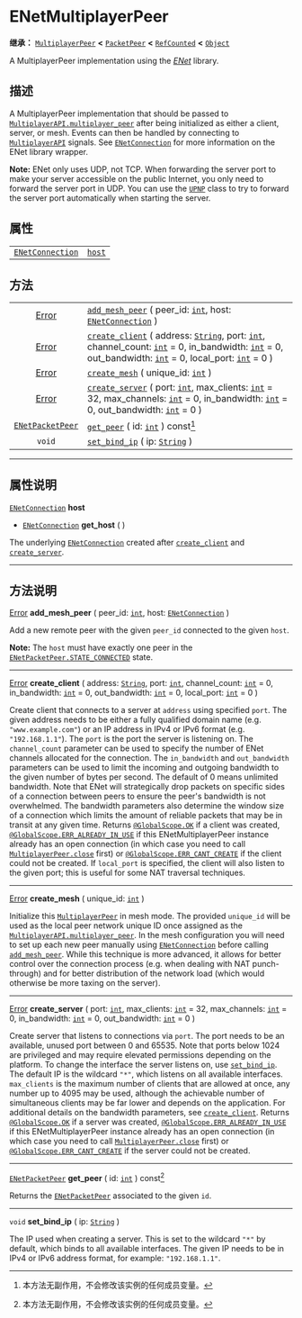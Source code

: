 <!-- ⚠ 请勿编辑本文件 ⚠ -->
<!-- 本文档使用脚本从 WeDot 引擎源码仓库生成。 -->
<!-- 生成脚本：https://github.com/WeDot-Engine/WeDot/tree/4.3/doc/tools/make_md.py； -->
<!-- 原文件：https://github.com/WeDot-Engine/WeDot/tree/4.3/modules/enet/doc_classes/ENetMultiplayerPeer.xml。 -->

<div id="_class_enetmultiplayerpeer"></div>

# ENetMultiplayerPeer

**继承：** [`MultiplayerPeer`](class_multiplayerpeer.md) **<** [`PacketPeer`](class_packetpeer.md) **<** [`RefCounted`](class_refcounted.md) **<** [`Object`](class_object.md)

A MultiplayerPeer implementation using the [*ENet*](http://enet.bespin.org/index.html) library.

## 描述

A MultiplayerPeer implementation that should be passed to [`MultiplayerAPI.multiplayer_peer`](#class_multiplayerapi_property_multiplayer_peer) after being initialized as either a client, server, or mesh. Events can then be handled by connecting to [`MultiplayerAPI`](class_multiplayerapi.md) signals. See [`ENetConnection`](class_enetconnection.md) for more information on the ENet library wrapper.

 **Note:** ENet only uses UDP, not TCP. When forwarding the server port to make your server accessible on the public Internet, you only need to forward the server port in UDP. You can use the [`UPNP`](class_upnp.md) class to try to forward the server port automatically when starting the server.

## 属性

|||
|:-:|:--|
| [`ENetConnection`](class_enetconnection.md) | [`host`](#class_enetmultiplayerpeer_property_host) |

## 方法

|||
|:-:|:--|
| [Error](#enum_@globalscope_error)           | [`add_mesh_peer`](class_enetmultiplayerpeermd#class_enetmultiplayerpeer_method_add_mesh_peer) ( peer_id: [`int`](class_int.md), host: [`ENetConnection`](class_enetconnection.md) )                                                                                                                                                     |
| [Error](#enum_@globalscope_error)           | [`create_client`](class_enetmultiplayerpeermd#class_enetmultiplayerpeer_method_create_client) ( address: [`String`](class_string.md), port: [`int`](class_int.md), channel_count: [`int`](class_int.md) = 0, in_bandwidth: [`int`](class_int.md) = 0, out_bandwidth: [`int`](class_int.md) = 0, local_port: [`int`](class_int.md) = 0 ) |
| [Error](#enum_@globalscope_error)           | [`create_mesh`](class_enetmultiplayerpeermd#class_enetmultiplayerpeer_method_create_mesh) ( unique_id: [`int`](class_int.md) )                                                                                                                                                                                                          |
| [Error](#enum_@globalscope_error)           | [`create_server`](class_enetmultiplayerpeermd#class_enetmultiplayerpeer_method_create_server) ( port: [`int`](class_int.md), max_clients: [`int`](class_int.md) = 32, max_channels: [`int`](class_int.md) = 0, in_bandwidth: [`int`](class_int.md) = 0, out_bandwidth: [`int`](class_int.md) = 0 )                                      |
| [`ENetPacketPeer`](class_enetpacketpeer.md) | [`get_peer`](class_enetmultiplayerpeermd#class_enetmultiplayerpeer_method_get_peer) ( id: [`int`](class_int.md) ) const[^const]                                                                                                                                                                                                         |
| `void`                                      | [`set_bind_ip`](class_enetmultiplayerpeermd#class_enetmultiplayerpeer_method_set_bind_ip) ( ip: [`String`](class_string.md) )                                                                                                                                                                                                           |

<!-- rst-class:: classref-section-separator -->

---

## 属性说明

<div id="_class_enetmultiplayerpeer_property_host"></div>

[`ENetConnection`](class_enetconnection.md) **host** <div id="class_enetmultiplayerpeer_property_host"></div>

- [`ENetConnection`](class_enetconnection.md) **get_host** ( )

The underlying [`ENetConnection`](class_enetconnection.md) created after [`create_client`](#class_enetmultiplayerpeer_method_create_client) and [`create_server`](#class_enetmultiplayerpeer_method_create_server).

<!-- rst-class:: classref-section-separator -->

---

## 方法说明

<div id="_class_enetmultiplayerpeer_method_add_mesh_peer"></div>

[Error](#enum_@globalscope_error) **add_mesh_peer** ( peer_id: [`int`](class_int.md), host: [`ENetConnection`](class_enetconnection.md) )<div id="class_enetmultiplayerpeer_method_add_mesh_peer"></div>

Add a new remote peer with the given `peer_id` connected to the given `host`.

 **Note:** The `host` must have exactly one peer in the [`ENetPacketPeer.STATE_CONNECTED`](#class_enetpacketpeer_constant_state_connected) state.

<!-- rst-class:: classref-item-separator -->

---

<div id="_class_enetmultiplayerpeer_method_create_client"></div>

[Error](#enum_@globalscope_error) **create_client** ( address: [`String`](class_string.md), port: [`int`](class_int.md), channel_count: [`int`](class_int.md) = 0, in_bandwidth: [`int`](class_int.md) = 0, out_bandwidth: [`int`](class_int.md) = 0, local_port: [`int`](class_int.md) = 0 )<div id="class_enetmultiplayerpeer_method_create_client"></div>

Create client that connects to a server at `address` using specified `port`. The given address needs to be either a fully qualified domain name (e.g. `"www.example.com"`) or an IP address in IPv4 or IPv6 format (e.g. `"192.168.1.1"`). The `port` is the port the server is listening on. The `channel_count` parameter can be used to specify the number of ENet channels allocated for the connection. The `in_bandwidth` and `out_bandwidth` parameters can be used to limit the incoming and outgoing bandwidth to the given number of bytes per second. The default of 0 means unlimited bandwidth. Note that ENet will strategically drop packets on specific sides of a connection between peers to ensure the peer's bandwidth is not overwhelmed. The bandwidth parameters also determine the window size of a connection which limits the amount of reliable packets that may be in transit at any given time. Returns [`@GlobalScope.OK`](#class_@globalscope_constant_ok) if a client was created, [`@GlobalScope.ERR_ALREADY_IN_USE`](#class_@globalscope_constant_err_already_in_use) if this ENetMultiplayerPeer instance already has an open connection (in which case you need to call [`MultiplayerPeer.close`](#class_multiplayerpeer_method_close) first) or [`@GlobalScope.ERR_CANT_CREATE`](#class_@globalscope_constant_err_cant_create) if the client could not be created. If `local_port` is specified, the client will also listen to the given port; this is useful for some NAT traversal techniques.

<!-- rst-class:: classref-item-separator -->

---

<div id="_class_enetmultiplayerpeer_method_create_mesh"></div>

[Error](#enum_@globalscope_error) **create_mesh** ( unique_id: [`int`](class_int.md) )<div id="class_enetmultiplayerpeer_method_create_mesh"></div>

Initialize this [`MultiplayerPeer`](class_multiplayerpeer.md) in mesh mode. The provided `unique_id` will be used as the local peer network unique ID once assigned as the [`MultiplayerAPI.multiplayer_peer`](#class_multiplayerapi_property_multiplayer_peer). In the mesh configuration you will need to set up each new peer manually using [`ENetConnection`](class_enetconnection.md) before calling [`add_mesh_peer`](#class_enetmultiplayerpeer_method_add_mesh_peer). While this technique is more advanced, it allows for better control over the connection process (e.g. when dealing with NAT punch-through) and for better distribution of the network load (which would otherwise be more taxing on the server).

<!-- rst-class:: classref-item-separator -->

---

<div id="_class_enetmultiplayerpeer_method_create_server"></div>

[Error](#enum_@globalscope_error) **create_server** ( port: [`int`](class_int.md), max_clients: [`int`](class_int.md) = 32, max_channels: [`int`](class_int.md) = 0, in_bandwidth: [`int`](class_int.md) = 0, out_bandwidth: [`int`](class_int.md) = 0 )<div id="class_enetmultiplayerpeer_method_create_server"></div>

Create server that listens to connections via `port`. The port needs to be an available, unused port between 0 and 65535. Note that ports below 1024 are privileged and may require elevated permissions depending on the platform. To change the interface the server listens on, use [`set_bind_ip`](#class_enetmultiplayerpeer_method_set_bind_ip). The default IP is the wildcard `"*"`, which listens on all available interfaces. `max_clients` is the maximum number of clients that are allowed at once, any number up to 4095 may be used, although the achievable number of simultaneous clients may be far lower and depends on the application. For additional details on the bandwidth parameters, see [`create_client`](#class_enetmultiplayerpeer_method_create_client). Returns [`@GlobalScope.OK`](#class_@globalscope_constant_ok) if a server was created, [`@GlobalScope.ERR_ALREADY_IN_USE`](#class_@globalscope_constant_err_already_in_use) if this ENetMultiplayerPeer instance already has an open connection (in which case you need to call [`MultiplayerPeer.close`](#class_multiplayerpeer_method_close) first) or [`@GlobalScope.ERR_CANT_CREATE`](#class_@globalscope_constant_err_cant_create) if the server could not be created.

<!-- rst-class:: classref-item-separator -->

---

<div id="_class_enetmultiplayerpeer_method_get_peer"></div>

[`ENetPacketPeer`](class_enetpacketpeer.md) **get_peer** ( id: [`int`](class_int.md) ) const[^const]<div id="class_enetmultiplayerpeer_method_get_peer"></div>

Returns the [`ENetPacketPeer`](class_enetpacketpeer.md) associated to the given `id`.

<!-- rst-class:: classref-item-separator -->

---

<div id="_class_enetmultiplayerpeer_method_set_bind_ip"></div>

`void` **set_bind_ip** ( ip: [`String`](class_string.md) )<div id="class_enetmultiplayerpeer_method_set_bind_ip"></div>

The IP used when creating a server. This is set to the wildcard `"*"` by default, which binds to all available interfaces. The given IP needs to be in IPv4 or IPv6 address format, for example: `"192.168.1.1"`.

[^virtual]: 本方法通常需要用户覆盖才能生效。
[^const]: 本方法无副作用，不会修改该实例的任何成员变量。
[^vararg]: 本方法除了能接受在此处描述的参数外，还能够继续接受任意数量的参数。
[^constructor]: 本方法用于构造某个类型。
[^static]: 调用本方法无需实例，可直接使用类名进行调用。
[^operator]: 本方法描述的是使用本类型作为左操作数的有效运算符。
[^bitfield]: 这个值是由下列位标志构成位掩码的整数。
[^void]: 无返回值。
